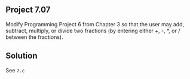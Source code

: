 ## Project 7.07

Modify Programming Project 6 from Chapter 3 so that the user may add, subtract, multiply, or divide two fractions (by entering either +, -, *, or / between the fractions).

## Solution

See `7.c`
